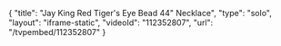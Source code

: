 {
    "title": "Jay King Red Tiger's Eye Bead 44\" Necklace",
    "type": "solo",
    "layout": "iframe-static",
    "videoId": "112352807",
    "url": "\/tvpembed\/112352807"
}
